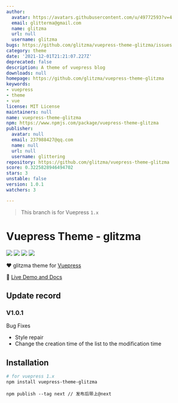 ```yaml
---
author:
  avatar: https://avatars.githubusercontent.com/u/49772593?v=4
  email: glitterma@gmail.com
  name: glitzma
  url: null
  username: glitzma
bugs: https://github.com/glitzma/vuepress-theme-glitzma/issues
category: theme
date: '2021-12-01T21:21:07.227Z'
deprecated: false
description: A theme of vuepress blog
downloads: null
homepage: https://github.com/glitzma/vuepress-theme-glitzma
keywords:
- vuepress
- theme
- vue
license: MIT License
maintainers: null
name: vuepress-theme-glitzma
npm: https://www.npmjs.com/package/vuepress-theme-glitzma
publisher:
  avatar: null
  email: 237988427@qq.com
  name: null
  url: null
  username: glittering
repository: https://github.com/glitzma/vuepress-theme-glitzma
score: 0.3225828946494702
stars: 3
unstable: false
version: 1.0.1
watchers: 3

---
```


> This branch is for Vuepress `1.x`

# Vuepress Theme - glitzma

[![](https://img.shields.io/circleci/project/github/glitzma/vuepress-theme-glitzma/master.svg?style=flat)](https://circleci.com/gh/glitzma/vuepress-theme-glitzma)
[![](https://img.shields.io/npm/v/vuepress-theme-glitzma/latest.svg?style=flat)](https://www.npmjs.com/package/vuepress-theme-glitzma)
[![](https://img.shields.io/npm/v/vuepress-theme-glitzma/next.svg?style=flat)](https://www.npmjs.com/package/vuepress-theme-glitzma)
[![](https://img.shields.io/github/license/glitzma/vuepress-theme-glitzma.svg?style=flat)](https://github.com/glitzma/vuepress-theme-glitzma/blob/master/LICENSE)

:heart: glitzma theme for [Vuepress](https://vuepress.vuejs.org)

:book: [Live Demo and Docs](https://www.mamingjuan.cn)

## Update record
### V1.0.1
Bug Fixes
- Style repair
- Change the creation time of the list to the modification time


## Installation

```sh
# for vuepress 1.x
npm install vuepress-theme-glitzma
```

```$xslt
npm publish --tag next // 发布后带上@next
```
